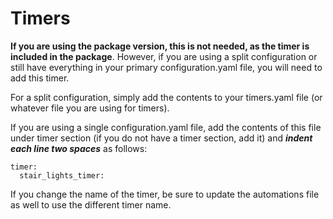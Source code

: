 # Timers

**If you are using the package version, this is not needed, as the timer is included in the package**.  However, if you are using a split configuration or still have everything in your primary configuration.yaml file, you will need to add this timer.

For a split configuration, simply add the contents to your timers.yaml file (or whatever file you are using for timers).

If you are using a single configuration.yaml file, add the contents of this file under timer section (if you do not have a timer section, add it) and ***indent each line two spaces*** as follows:
```
timer:
  stair_lights_timer:
```

If you change the name of the timer, be sure to update the automations file as well to use the different timer name.
